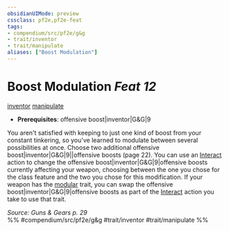 ```yaml
---
obsidianUIMode: preview
cssclass: pf2e,pf2e-feat
tags:
- compendium/src/pf2e/g&g
- trait/inventor
- trait/manipulate
aliases: ["Boost Modulation"]
---
```

# Boost Modulation  *Feat 12*  
[inventor](Reference/Rules/Traits/inventor-g-g.md "Inventor Class Trait")  [manipulate](manipulate.md "Manipulate General Trait")  

- **Prerequisites**: offensive boost|inventor|G&G|9

You aren't satisfied with keeping to just one kind of boost from your constant tinkering, so you've learned to modulate between several possibilities at once. Choose two additional offensive boost|inventor|G&G|9||offensive boosts (page 22). You can use an [Interact](interact.md) action to change the offensive boost|inventor|G&G|9|offensive boosts currently affecting your weapon, choosing between the one you chose for the class feature and the two you chose for this modification. If your weapon has the [modular](modular-logm.md "Modular Weapon Trait") trait, you can swap the offensive boost|inventor|G&G|9|offensive boosts as part of the [Interact](interact.md) action you take to use that trait.

*Source: Guns & Gears p. 29*  
%% #compendium/src/pf2e/g&g #trait/inventor #trait/manipulate %%